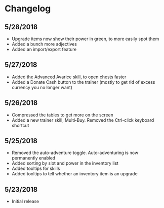 # Changelog

## 5/28/2018

* Upgrade items now show their power in green, to more easily spot them
* Added a bunch more adjectives
* Added an import/export feature

## 5/27/2018

* Added the Advanced Avarice skill, to open chests faster
* Added a Donate Cash button to the trainer (mostly to get rid of excess currency you no longer want)

## 5/26/2018

* Compressed the tables to get more on the screen
* Added a new trainer skill, Multi-Buy. Removed the Ctrl-click keyboard shortcut

## 5/25/2018

* Removed the auto-adventure toggle. Auto-adventuring is now permanently enabled
* Added sorting by slot and power in the inventory list
* Added tooltips for skills
* Added tooltips to tell whether an inventory item is an upgrade

## 5/23/2018

* Initial release